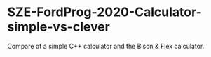 # SZE-FordProg-2020-Calculator-simple-vs-clever

Compare of a simple C++ calculator and the Bison & Flex calculator.

